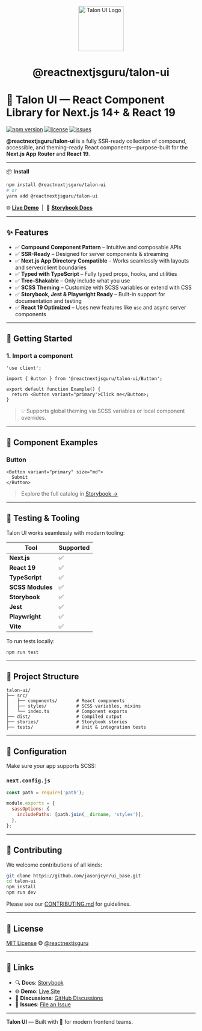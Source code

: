 <p align="center">
  <img src="https://www.talonui.com/talon-ui.webp"" width="120" alt="Talon UI Logo" />
</p>

<h1 align="center">@reactnextjsguru/talon-ui</h1>

# 🦅 Talon UI — React Component Library for Next.js 14+ & React 19

[![npm version](https://img.shields.io/npm/v/@reactnextjsguru/talon-ui.svg)](https://www.npmjs.com/package/@reactnextjsguru/talon-ui)
[![license](https://img.shields.io/npm/l/@reactnextjsguru/talon-ui)](https://github.com/jasonjcyr/ui_base/blob/main/LICENSE)
[![issues](https://img.shields.io/github/issues/jasonjcyr/ui_base)](https://github.com/jasonjcyr/ui_base/issues)

**@reactnextjsguru/talon-ui** is a fully SSR-ready collection of compound, accessible, and theming-ready React components—purpose-built for the **Next.js App Router** and **React 19**.

---

📦 **Install**

```bash
npm install @reactnextjsguru/talon-ui
# or
yarn add @reactnextjsguru/talon-ui
```

🌐 [**Live Demo**](https://talonui.com)  \|  📘 [**Storybook Docs**](https://talonui.com)

---

## ✨ Features

- ✅ **Compound Component Pattern** – Intuitive and composable APIs
- ✅ **SSR-Ready** – Designed for server components & streaming
- ✅ **Next.js App Directory Compatible** – Works seamlessly with layouts and server/client boundaries
- ✅ **Typed with TypeScript** – Fully typed props, hooks, and utilities
- ✅ **Tree-Shakable** – Only include what you use
- ✅ **SCSS Theming** – Customize with SCSS variables or extend with CSS
- ✅ **Storybook, Jest & Playwright Ready** – Built-in support for documentation and testing
- ✅ **React 19 Optimized** – Uses new features like `use` and async server components

---

## 🚀 Getting Started

### 1\. Import a component

```tsx
'use client';

import { Button } from '@reactnextjsguru/talon-ui/Button';

export default function Example() {
  return <Button variant="primary">Click me</Button>;
}
```

> 💡 Supports global theming via SCSS variables or local component overrides.

---

## 🧱 Component Examples

### Button

```tsx
<Button variant="primary" size="md">
  Submit
</Button>
```

> Explore the full catalog in [Storybook →](https://talonui.com)

---

## 🧪 Testing & Tooling

Talon UI works seamlessly with modern tooling:

| Tool             | Supported |
| ---------------- | --------- |
| **Next.js**      | ✅        |
| **React 19**     | ✅        |
| **TypeScript**   | ✅        |
| **SCSS Modules** | ✅        |
| **Storybook**    | ✅        |
| **Jest**         | ✅        |
| **Playwright**   | ✅        |
| **Vite**         | ✅        |

To run tests locally:

```bash
npm run test
```

---

## 📁 Project Structure

```
talon-ui/
├── src/
│   ├── components/       # React components
│   ├── styles/           # SCSS variables, mixins
│   └── index.ts          # Component exports
├── dist/                 # Compiled output
├── stories/              # Storybook stories
├── tests/                # Unit & integration tests
```

---

## 🔧 Configuration

Make sure your app supports SCSS:

### `next.config.js`

```js
const path = require('path');

module.exports = {
  sassOptions: {
    includePaths: [path.join(__dirname, 'styles')],
  },
};
```

---

## 🤝 Contributing

We welcome contributions of all kinds:

```bash
git clone https://github.com/jasonjcyr/ui_base.git
cd talon-ui
npm install
npm run dev
```

Please see our [CONTRIBUTING.md](./CONTRIBUTING.md) for guidelines.

---

## 📄 License

[MIT License](./LICENSE) © [@reactnextjsguru](https://github.com/jasonjcyr/ui_base)

---

## 🔗 Links

- 🔍 **Docs**: [Storybook](https://www.talonui.com/)
- 🌐 **Demo**: [Live Site](https://www.talonui.com/)
- 🧵 **Discussions**: [GitHub Discussions](https://github.com/jasonjcyr/ui_base/discussions)
- 🐞 **Issues**: [File an Issue](https://github.com/jasonjcyr/ui_base/issues)

---

**Talon UI** — Built with 🖤 for modern frontend teams.
